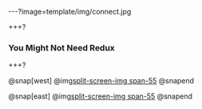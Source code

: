---?image=template/img/connect.jpg

+++?

### You Might Not Need Redux

+++?

@snap[west]
@img[split-screen-img span-55](template/img/twitter-user-data.jpg)
@snapend

@snap[east]
@img[split-screen-img span-55](template/img/twitter-hierarchy.jpg)
@snapend